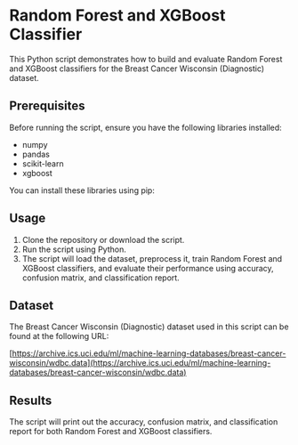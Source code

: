 # Random Forest and XGBoost Classifier

This Python script demonstrates how to build and evaluate Random Forest and XGBoost classifiers for the Breast Cancer Wisconsin (Diagnostic) dataset.

## Prerequisites

Before running the script, ensure you have the following libraries installed:

- numpy
- pandas
- scikit-learn
- xgboost

You can install these libraries using pip:


## Usage

1. Clone the repository or download the script.
2. Run the script using Python.
3. The script will load the dataset, preprocess it, train Random Forest and XGBoost classifiers, and evaluate their performance using accuracy, confusion matrix, and classification report.

## Dataset

The Breast Cancer Wisconsin (Diagnostic) dataset used in this script can be found at the following URL:

[https://archive.ics.uci.edu/ml/machine-learning-databases/breast-cancer-wisconsin/wdbc.data](https://archive.ics.uci.edu/ml/machine-learning-databases/breast-cancer-wisconsin/wdbc.data)

## Results

The script will print out the accuracy, confusion matrix, and classification report for both Random Forest and XGBoost classifiers.
